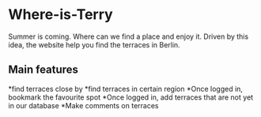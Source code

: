 # Where-is-Terry
Summer is coming. Where can we find a place and enjoy it. Driven by this idea, the website help you find the terraces in Berlin. 

## Main features
*find terraces close by
*find terraces in certain region
*Once logged in, bookmark the favourite spot
*Once logged in, add terraces that are not yet in our database
*Make comments on terraces


